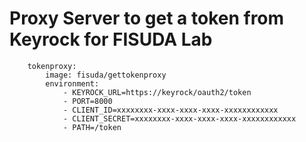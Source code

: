 # Proxy Server to get a token from Keyrock for FISUDA Lab

```
    tokenproxy:
        image: fisuda/gettokenproxy
        environment:
            - KEYROCK_URL=https://keyrock/oauth2/token
            - PORT=8000
            - CLIENT_ID=xxxxxxxx-xxxx-xxxx-xxxx-xxxxxxxxxxxx
            - CLIENT_SECRET=xxxxxxxx-xxxx-xxxx-xxxx-xxxxxxxxxxxx
            - PATH=/token
```
